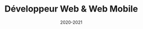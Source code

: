 ---
title: Développeur Web & Web Mobile
location: Saint Raphaël, Var
url: https://monavenirpro-hdf.fr/formation/titre-professionnel-developpeur-web-et-web-mobile/
institute: Greta du Var
date: 2020-2021
tags: ["Javascript", "Html", "Css", "Php", "Axios","Responsive","MYSQL"]
---